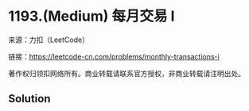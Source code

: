 # 1193.(Medium) 每月交易 I



来源：力扣（LeetCode）

链接：https://leetcode-cn.com/problems/monthly-transactions-i 

著作权归领扣网络所有。商业转载请联系官方授权，非商业转载请注明出处。



## Solution 

```sql



```
    